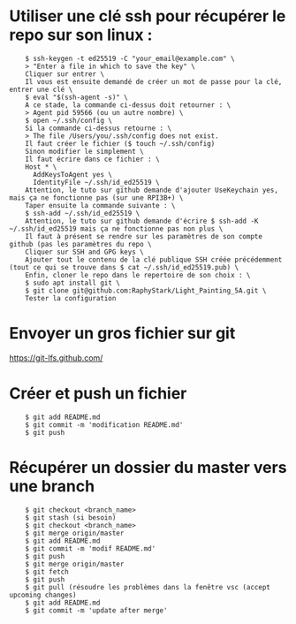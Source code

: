 # Utiliser une clé ssh pour récupérer le repo sur son linux :

        $ ssh-keygen -t ed25519 -C "your_email@example.com" \
        > "Enter a file in which to save the key" \
        Cliquer sur entrer \
        Il vous est ensuite demandé de créer un mot de passe pour la clé, entrer une clé \
        $ eval "$(ssh-agent -s)" \
        A ce stade, la commande ci-dessus doit retourner : \
        > Agent pid 59566 (ou un autre nombre) \
        $ open ~/.ssh/config \
        Si la commande ci-dessus retourne : \
        > The file /Users/you/.ssh/config does not exist.
        Il faut créer le fichier ($ touch ~/.ssh/config)
        Sinon modifier le simplement \
        Il faut écrire dans ce fichier : \
        Host * \
          AddKeysToAgent yes \
          IdentityFile ~/.ssh/id_ed25519 \
        Attention, le tuto sur github demande d'ajouter UseKeychain yes, mais ça ne fonctionne pas (sur une RPI3B+) \
        Taper ensuite la commande suivante : \
        $ ssh-add ~/.ssh/id_ed25519 \
        Attention, le tuto sur github demande d'écrire $ ssh-add -K ~/.ssh/id_ed25519 mais ça ne fonctionne pas non plus \
        Il faut à présent se rendre sur les paramètres de son compte github (pas les paramètres du repo \
        Cliquer sur SSH and GPG keys \
        Ajouter tout le contenu de la clé publique SSH créée précédemment (tout ce qui se trouve dans $ cat ~/.ssh/id_ed25519.pub) \
        Enfin, cloner le repo dans le repertoire de son choix : \
        $ sudo apt install git \
        $ git clone git@github.com:RaphyStark/Light_Painting_5A.git \
        Tester la configuration



# Envoyer un gros fichier sur git
  https://git-lfs.github.com/

# Créer et push un fichier
        $ git add README.md
        $ git commit -m 'modification README.md'
        $ git push

# Récupérer un dossier du master vers une branch
        $ git checkout <branch_name>
        $ git stash (si besoin)
        $ git checkout <branch_name>
        $ git merge origin/master
        $ git add README.md 
        $ git commit -m 'modif README.md'
        $ git push
        $ git merge origin/master
        $ git fetch
        $ git push
        $ git pull (résoudre les problèmes dans la fenêtre vsc (accept upcoming changes)
        $ git add README.md
        $ git commit -m 'update after merge'
